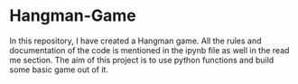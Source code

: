 # Hangman-Game
In this repository, I have created a Hangman game. All the rules and documentation of the code is mentioned in the ipynb file as well in the read me section. The aim of this project is to use python functions and build some basic game out of it.
